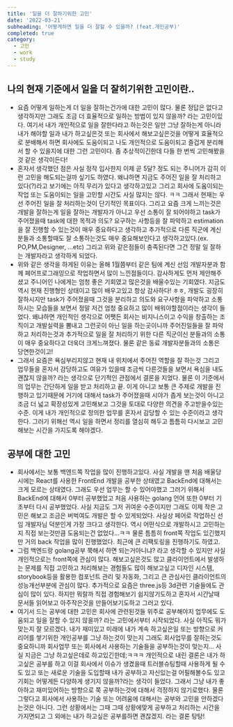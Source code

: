 ```yaml
---
title: '일을 더 잘하기위한 고민'
date: '2022-03-21'
subheading: '어떻게하면 일을 더 잘할 수 있을까? (feat.개인공부)'
completed: true
category:
  - 고민
  - work
  - study
---
```


## 나의 현재 기준에서 일을 더 잘히기위한 고민이란..
- 요즘 어떻게 일하는게 더 일을 잘하는건가에 대한 고민이 많다. 물론 정답은 없다고 생각하지만 그래도 조금 더 효율적으로 일하는 방법이 있지 않을까? 라는 고민이있다. 여기서 내가 개인적으로 일을 잘한다라고 하는것은 일만 그냥 잘하는게 아니라 내가 해야할 일과 내가 하고싶은것 또는 회사에서 해보고싶은것을 어떻게 효율적으로 분배해서 하면 회사에도 도움이되고 나도 개인적으로 도움이되고 즐겁게 분리해서 할 수 있을지에 대한 그런 고민이다. 좀 추상적이긴한데 다들 한 번씩 고민해봤을것 같은 생각이든다!
- 혼자서 생각했던 점은 사실 정작 입사한지 이제 곧 5달? 정도 되는 주니어가 감히 이런 고민을 해도되는걸까 싶기도 하였다. 왜냐하면 지금도 주어진 일을 잘 처리하고있다(?)라고 보기에는 아직 무리가 있다고 생각하고있고 그리고 회사에 도움이되는 작업 또는 도움이되는 일을 고민할 시간도 사실 많지는 않다. ㅋㅋ 그래서 현재는 우선 주어진 일을 잘 처리하는것이 단기적인 목표이다. 그리고 요즘 크게 느끼는것은 개발을 잘하는게 일을 잘하는 개발자가 아니고 우선 소통이 잘 되어야하고 task가 주어졌을때 task에 대한 목적과 의도? 요구하는 사항등을 잘 파악하고 estimation을 잘 진행할 수 있는것이 매우 중요하다고 생각하고 추가적으로 다른 직군에 계신분들과 소통할때도 잘 소통하는것도 매우 중요해보인다고 생각하고있다.(ex. PO,PM,Designer, ...etc) 그리고 위와 같은점들이 충족된다면 그건 정말 일 잘하는 개발자라고 생각하게 되었다.
- 위와 같은 생각을 하게된 이유는 올해 1월쯤부터 같은 팀에 계신 선임 개발자분과 함께 페어프로그래밍으로 작업하면서 많이 느낀점들이다. 감사하게도 먼저 제안해주셨고 주니어인 나에게는 엄청 좋은 기회였고 많은것을 배울수있는 기회였다. 지금도 역시 현재 진행형인 상태이고 많이 배우고있고 항상 감사하다! ㅎㅎ, 개발도 굉장히 잘하시지만 task가 주어졌을때 그것을 분리하고 의도와 요구사항을 파악하고 소통하시는 모습들을 보면서 정말 저건 엄청 중요하고 많이 배워야할점이라는 생각이 들었다. 왜냐하면 개인적인 생각으로 어쨋든 회사는 비지니스이고 수익을 창출하는 조직이고 개발실력을 뽐내고 그런곳이 아닌 일을 하는곳이니까 주어진일들을 잘 파악하고 처리하는것과 추가적으로 일을 잘 처리하기 위한 다른 직군이신 분들과의 소통이 매우 중요하다고 더욱더 크게느껴졌다. 물론 같은 동료 개발자분들과의 소통은 당연한것이고!
- 그래서 요즘은 욕심부리지않고 현재 내 위치에서 주어진 역할을 잘 하는것 그리고 업무들을 혼자서 감당하고도 여유가 있을때 조금씩 다른것들을 보면서 욕심을 내도 괜찮지 않을까? 라는 생각으로 단기적인 관점에서 결론을 지었다. 물론 이 기준에서의 업무는 간단하게 일을 받고 처리하고 끝. 이게 아니고 보통 큰 주제로 개발을 진행하고 있기때문에 거기에 대해서 task가 주어졌을때 시야가 좁게 보는것이 아니고 조금 더 넓고 확장성있게 고민해보고 그것을 토대로 다양한 의견을 주고받을수있는 수준. 이게 내가 개인적으로 정의한 업무를 혼자서 감당할 수 있는 수준이라고 생각한다. 그러기 위해선 역시 일을 하면서 정리를 열심히 해두고 틈틈히 다시보고 고민해보는 시간을 가지도록 해야겠다.

## 공부에 대한 고민
- 회사에서는 보통 백엔드쪽 작업을 많이 진행하고있다. 사실 개발을 맨 처음 배울당시에는 React를 사용한 FrontEnd 개발을 공부한 상태였고 BackEnd에 대해서는 크게 모르는 상태였다. 그래도 우선 업무는 할 수 있어야했고 그러기 위해서 BackEnd에 대해서 0부터 공부했었고 처음 사용하는 golang 언어 또한 0부터 기초부터 다시 공부했었다. 사실 지금도 그저 귀여운 수준이지만 그래도 이제 작은 고민은 해보고 조금은 버벅여도 개발은 할 수 있게되었다. 사실상 페어로 작업하신 선임 개발자님 덕분인게 가장 크다고 생각한다. 역시 어떤식으로 개발하시고 고민하는지 직접 보는것만큼 도움되는건 없었다...ㅋㅋ 물론 틈틈히 front쪽 작업도 있긴했지만 거의 back 작업을 많이 진행했었다. 최근에 큰 리팩토링을 진행하기도 하였고.
- 그럼 백엔드랑 golang공부 쭉해서 하면 되는거아니냐? 라고 생각할 수 있지만 사실 개인적으로는 front쪽에 관심이 많다. 해보고싶은것도 많고 클라이언트에서 발생하는 문제를 직접 고민하고 처리해보는 경험들도 많이 해보고싶고 디자인 시스템, storybook등을 활용한 컴포넌트 관리 및 자동화, 그리고 큰 관심사인 클라이언트의 성능개선부분에 관심이 많다. 추가적으로 요즘은 three.js등 3d관련 기술들에도 관심이 많이 있다. 하지만 뭐랄까 직접 경험해보기 쉽지않기도하고 혼자서 시간날때 문서들 읽어보고 아주작은것을 만들어보기도하고 그러고 있다.
- 여기서 드는 공부에 대한 고민은 회사에 관련된것들 위주로 공부해야지 업무에도 도움되고 일을 잘할 수 있지 않을까? 라는 고민에서부터 시작되었다. 사실 아직도 뭐가 맞는지 잘 모르겠다. 내가 재미있고 미래에 내가 계속 하고싶은일 또는 방향으로 커리어를 쌓기위한 개인공부를 그냥 하는것이 맞는지 그래도 회사업무를 잘하는것도 중요하니까 회사업무 또는 회사에서 사용하는 기술들을 공부하는것이 맞는지... 사실 지금은 그냥 하고싶은데로 하고있긴한데;ㅋㅋㅋ 개인적으로 내린 결론은 내가 하고싶은 공부를 하고 이걸 회사에서 이슈가 생겼을때 트러블슈팅할때 사용하게 될 수도 있고 또는 새로운 기술을 도입할때 내가 공부하고 자신있는걸 어필해볼수도 있고 기회는 어떻게든 다양하게 생기지 않을까?라는 생각이 들었다. 그래서 그냥 내가 좋아하고 재미있어하는 방향으로 쭉 공부하는것에 대해서 걱정하지 않기로했다. 물론 그렇다고 회사에서 사용하는 기술 또는 어려움에 대해서는 공부와 고민을 안하겠다는것은 아니다. 그런 상황에서는 그때 그때 상황에맞게 공부하고 처리하는 시간을 가지면되고 그 외에는 내가 하고싶은 공부를하면 괜찮겠지. 라는 결론 탕탕!